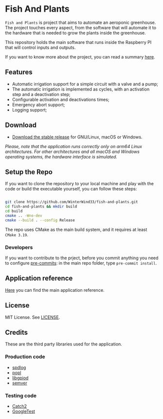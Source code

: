 # Fish And Plants

`Fish and Plants` is project that aims to automate an aeroponic greenhouse. The project touches every aspect, from the software
that will automate it to the hardware that is needed to grow the plants inside the greenhouse.

This repository holds the main software that runs inside the Raspberry PI that will control inputs and outputs.

If you want to know more about the project, you can read a summary [here](docs/project/summary.md).

## Features

- Automatic irrigation support for a simple circuit with a valve and a pump;
- The automatic irrigation is implemented as cycles, with an activation step and a deactivation step;
- Configurable activation and deactivations times;
- Emergency abort support;
- Logging support;

## Download

- [Download the stable release](https://github.com/WinterWind33/fish-and-plants/releases) for GNU/Linux, macOS or Windows.

*Please, note that the application runs correctly only on arm64 Linux architectures. For other architectures and all macOS and Windows operating systems, the
hardware interface is simulated.*

## Setup the Repo

If you want to clone the repository to your local machine and play with the code or build the executable yourself, you can follow these steps:

```bash

git clone https://github.com/WinterWind33/fish-and-plants.git
cd fish-and-plants && mkdir build
cd build
cmake .. -Wno-dev
cmake --build . --config Release

```

The repo uses CMake as the main build system, and it requires at least `CMake 3.19`.

### Developers

If you want to contribute to the prject, before you commit anything you need to configure [pre-commits](https://pre-commit.com/): in the main repo folder, type `pre-commit install`.

## Application reference

[Here](./docs/reference/rpi_gc.md) you can find the main application reference.

## License

MIT License. See [LICENSE](./LICENSE).

## Credits

These are the third party libraries used for the application.

### Production code

- [spdlog](https://github.com/gabime/spdlog)
- [popl](https://github.com/badaix/popl)
- [libgpiod](https://git.kernel.org/pub/scm/libs/libgpiod/libgpiod.git/)
- [semver](https://github.com/Neargye/semver)

### Testing code

- [Catch2](https://github.com/catchorg/Catch2)
- [GoogleTest](https://github.com/google/googletest)
